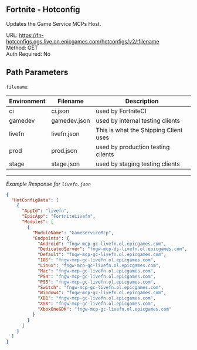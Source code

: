 ## Fortnite - Hotconfig

Updates the Game Service MCPs Host.

URL: https://fn-hotconfigs.ogs.live.on.epicgames.com/hotconfigs/v2/:filename \
Method: GET \
Auth Required: No

## Path Parameters

`filename`:

| Environment | Filename     | Description                           |
| ----------- | ------------ | ------------------------------------- |
| ci          | ci.json      | used by FortniteCI                    |
| gamedev     | gamedev.json | used by internal testing clients      |
| livefn      | livefn.json  | This is what the Shipping Client uses |
| prod        | prod.json    | used by production testing clients    |
| stage       | stage.json   | used by staging testing clients       |

---

_Example Response for `livefn.json`_

```json
{
  "HotConfigData": [
    {
      "AppId": "livefn",
      "EpicApp": "FortniteLivefn",
      "Modules": [
        {
          "ModuleName": "GameServiceMcp",
          "Endpoints": {
            "Android": "fngw-mcp-gc-livefn.ol.epicgames.com",
            "DedicatedServer": "fngw-mcp-ds-livefn.ol.epicgames.com",
            "Default": "fngw-mcp-gc-livefn.ol.epicgames.com",
            "IOS": "fngw-mcp-gc-livefn.ol.epicgames.com",
            "Linux": "fngw-mcp-gc-livefn.ol.epicgames.com",
            "Mac": "fngw-mcp-gc-livefn.ol.epicgames.com",
            "PS4": "fngw-mcp-gc-livefn.ol.epicgames.com",
            "PS5": "fngw-mcp-gc-livefn.ol.epicgames.com",
            "Switch": "fngw-mcp-gc-livefn.ol.epicgames.com",
            "Windows": "fngw-mcp-gc-livefn.ol.epicgames.com",
            "XB1": "fngw-mcp-gc-livefn.ol.epicgames.com",
            "XSX": "fngw-mcp-gc-livefn.ol.epicgames.com",
            "XboxOneGDK": "fngw-mcp-gc-livefn.ol.epicgames.com"
          }
        }
      ]
    }
  ]
}
```
